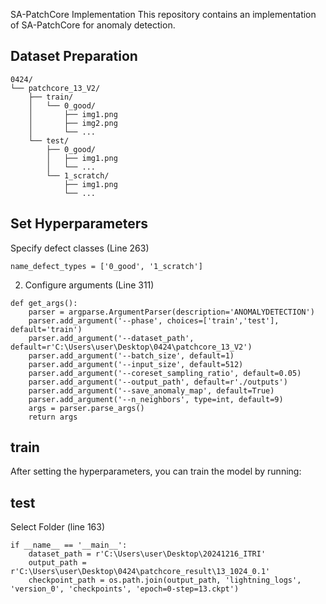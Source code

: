 SA-PatchCore Implementation
This repository contains an implementation of SA-PatchCore for anomaly detection.
## Dataset Preparation
~~~
0424/
└── patchcore_13_V2/
    ├── train/
    │   └── 0_good/
    │       ├── img1.png
    │       ├── img2.png
    │       └── ...
    └── test/
        ├── 0_good/
        │   ├── img1.png
        │   └── ...
        └── 1_scratch/
            ├── img1.png
            └── ...
~~~
## Set Hyperparameters
Specify defect classes (Line 263)
~~~
name_defect_types = ['0_good', '1_scratch']
~~~
2. Configure arguments (Line 311)
~~~
def get_args():
    parser = argparse.ArgumentParser(description='ANOMALYDETECTION')
    parser.add_argument('--phase', choices=['train','test'], default='train')
    parser.add_argument('--dataset_path', default=r'C:\Users\user\Desktop\0424\patchcore_13_V2') 
    parser.add_argument('--batch_size', default=1)
    parser.add_argument('--input_size', default=512)
    parser.add_argument('--coreset_sampling_ratio', default=0.05)
    parser.add_argument('--output_path', default=r'./outputs') 
    parser.add_argument('--save_anomaly_map', default=True)
    parser.add_argument('--n_neighbors', type=int, default=9)
    args = parser.parse_args()
    return args
~~~
## train
After setting the hyperparameters, you can train the model by running:
## test
Select Folder (line 163)
~~~
if __name__ == '__main__':
    dataset_path = r'C:\Users\user\Desktop\20241216_ITRI'
    output_path = r'C:\Users\user\Desktop\0424\patchcore_result\13_1024_0.1'
    checkpoint_path = os.path.join(output_path, 'lightning_logs', 'version_0', 'checkpoints', 'epoch=0-step=13.ckpt')
~~~

